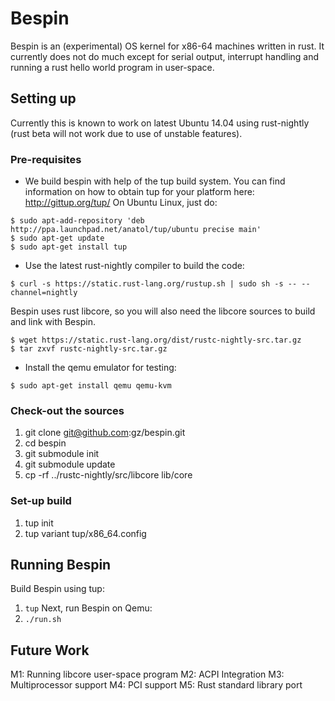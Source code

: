 # Bespin

Bespin is an (experimental) OS kernel for x86-64 machines written in rust. It
currently does not do much except for serial output, interrupt handling and
running a rust hello world program in user-space.

## Setting up
Currently this is known to work on latest Ubuntu 14.04 using rust-nightly (rust
beta will not work due to use of unstable features).

### Pre-requisites
* We build bespin with help of the tup build system. You can find information on
  how to obtain tup for your platform here: http://gittup.org/tup/
  On Ubuntu Linux, just do:
```
$ sudo apt-add-repository 'deb http://ppa.launchpad.net/anatol/tup/ubuntu precise main'
$ sudo apt-get update
$ sudo apt-get install tup
```

* Use the latest rust-nightly compiler to build the code:
```
$ curl -s https://static.rust-lang.org/rustup.sh | sudo sh -s -- --channel=nightly
```
Bespin uses rust libcore, so you will also need the libcore sources
to build and link with Bespin.
```
$ wget https://static.rust-lang.org/dist/rustc-nightly-src.tar.gz
$ tar zxvf rustc-nightly-src.tar.gz
```

* Install the qemu emulator for testing:
```
$ sudo apt-get install qemu qemu-kvm
```

### Check-out the sources
1. git clone git@github.com:gz/bespin.git
1. cd bespin
1. git submodule init
1. git submodule update
1. cp -rf ../rustc-nightly/src/libcore lib/core

### Set-up build
1. tup init
1. tup variant tup/x86_64.config

## Running Bespin
Build Bespin using tup:
1. `tup`
Next, run Bespin on Qemu:
1. `./run.sh`

## Future Work
M1: Running libcore user-space program
M2: ACPI Integration
M3: Multiprocessor support
M4: PCI support
M5: Rust standard library port